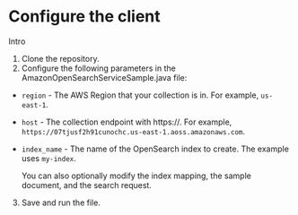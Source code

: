 # Configure the client

Intro

1. Clone the repository.
2. Configure the following parameters in the AmazonOpenSearchServiceSample.java file:

- `region` - The AWS Region that your collection is in. For example, `us-east-1`.
- `host` - The collection endpoint with https://. For example, `https://07tjusf2h91cunochc.us-east-1.aoss.amazonaws.com`.
- `index_name` - The name of the OpenSearch index to create. The example uses `my-index`.

  You can also optionally modify the index mapping, the sample document, and the search request.

3. Save and run the file.
